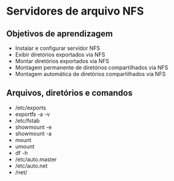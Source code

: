 # Servidores de arquivo NFS 


## Objetivos de aprendizagem

- Instalar e configurar servidor NFS
- Exibir diretórios exportados via NFS
- Montar diretórios exportados via NFS
- Montagem permanente de diretórios compartilhados via NFS
- Montagem automática de diretórios compartilhados via NFS

Arquivos, diretórios e comandos
-------------------------------

- /etc/exports
- exportfs -a -v
- /etc/fstab
- showmount -e
- showmount -a
- mount
- umount
- df -h
- /etc/auto.master
- /etc/auto.net
- /net/
